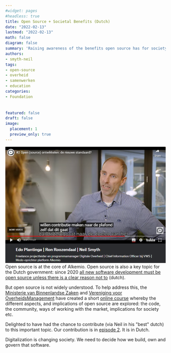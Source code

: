 ```yaml
---
#widget: pages
#headless: true
title: Open Source + Societal Benefits (Dutch)
date: "2022-02-13"
lastmod: "2022-02-13"
math: false
diagram: false
summary: 'Raising awareness of the benefits open source has for society: contributing to an online course from the Dutch government!'
authors:
- smyth-neil
tags:
- open-source
- overheid
- samenwerken
- education
categories:
- Foundation


featured: false
draft: false
image:
  placement: 1
  preview_only: true
---
```

![](./header.jpg)
Open source is at the core of Alkemio. Open source is also a key topic for the Dutch government: since 2020 [all new software development must be open source unless there is a clear reason not to](https://www.digitaleoverheid.nl/nieuws/staatssecretaris-knops-geef-broncode-van-overheidssoftware-waar-mogelijk-vrij/#:~:text='Open%20tenzij'&text=Dit%20wil%20zeggen%20dat%20overheden,een%20vertrouwelijke%20werkwijze%20wordt%20geschaad.) (dutch). 

But open source is not widely understood. To help address this, the [Ministerie van Binnenlandse Zaken](https://www.government.nl/ministries/ministry-of-the-interior-and-kingdom-relations) and [Vereniging voor OverheidsManagement](https://www.vom-online.nl/) have created a short [online course](https://omooc.nl/moocs/open-source/) whereby the different aspects, and implications of open source are explored: the code, the community, ways of working with the market, implications for society etc. 

Delighted to have had the chance to contribute (via Neil in his "best" dutch) to this important topic. Our contribution is in [episode 2](https://omooc.nl/inzicht/open-source-de-nieuwe-standaard/). It is in Dutch.  

Digitalization is changing society. We need to decide how we build, own and govern that software.












